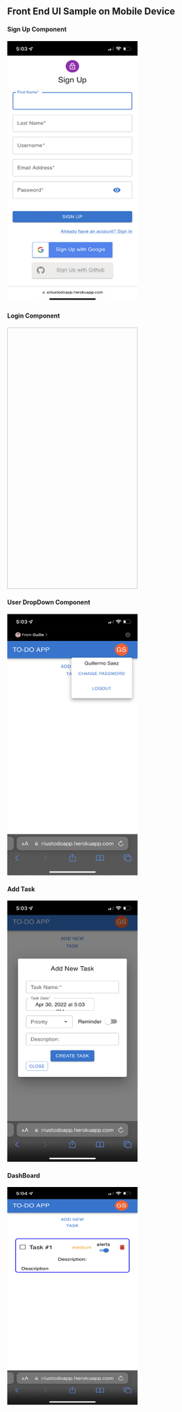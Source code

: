 ## Front End UI Sample on Mobile Device

#### Sign Up Component

<img width="300px" height="600px" src='../pictures/SignUpComponent.PNG'/>

#### Login Component

<img width="300px" height="600px" scr='../pictures/LoginComponent.PNG'/>

#### User DropDown Component

<img width="300px" height="600px" src='../pictures/UserDropDown.PNG'/>

#### Add Task 

<img width="300px" height="600px" src='../pictures/AddTask.PNG'/>

#### DashBoard

<img width="300px" height="500px" src='../pictures/DashBoard.PNG'/>
